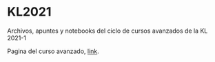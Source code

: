 # KL2021
Archivos, apuntes y notebooks del ciclo de cursos avanzados de la KL 2021-1


Pagina del curso avanzado, [link](https://github.com/vcalderon2009/2021_06_Deep_Learning_tutorial]).
